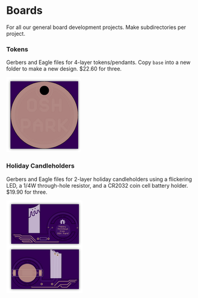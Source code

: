 # Boards
For all our general board development projects.  Make subdirectories per project.

### Tokens

Gerbers and Eagle files for 4-layer tokens/pendants. Copy `base` into a new folder to make a new design. $22.60 for three.

![](tokens/osh-preview.png)

### Holiday Candleholders

Gerbers and Eagle files for 2-layer holiday candleholders using a flickering LED, a 1/4W through-hole resistor, and a CR2032 coin cell battery holder. $19.90 for three. 

![](holiday-candleholder/osh-preview.png)
